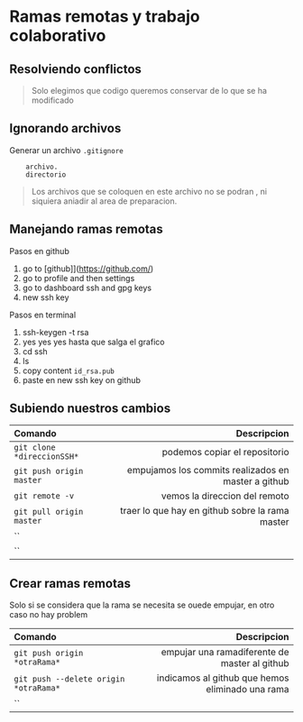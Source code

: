 # Ramas remotas y  trabajo colaborativo
## Resolviendo conflictos 

> Solo elegimos que codigo queremos conservar de lo que se ha modificado 

## Ignorando archivos 

Generar un archivo `.gitignore`

```gitignore
    archivo.
    directorio
```

> Los archivos que se coloquen en este archivo no se podran , ni siquiera aniadir al area de preparacion.

## Manejando ramas remotas 

Pasos en github
1. go to [github]](https://github.com/)
2. go to profile and then settings 
3. go to dashboard ssh and gpg keys
4. new ssh key

Pasos en terminal 
1. ssh-keygen -t rsa
2. yes yes yes hasta que salga el grafico
3. cd ssh 
4. ls 
5. copy content `id_rsa.pub`
6. paste en new ssh key on github

## Subiendo nuestros cambios 

Comando | Descripcion
:---|---:
`git clone *direccionSSH*`| podemos copiar el repositorio 
`git push origin master `| empujamos los commits realizados en master a github 
`git remote -v`| vemos la direccion del remoto 
`git pull origin master`| traer lo que hay en github sobre la rama master 
``|
``|

## Crear ramas remotas 

Solo si se considera que la rama se necesita se ouede empujar, en otro caso no hay problem 

Comando | Descripcion
:---|---:
`git push origin *otraRama*`| empujar una ramadiferente de master al github
`git push --delete origin *otraRama*`| indicamos al github que hemos eliminado una rama 
``|
